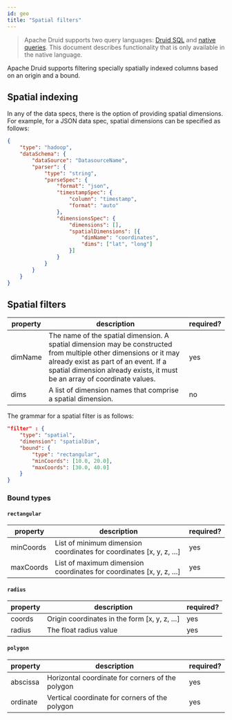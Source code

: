 ```yaml
---
id: geo
title: "Spatial filters"
---
```


<!--
  ~ Licensed to the Apache Software Foundation (ASF) under one
  ~ or more contributor license agreements.  See the NOTICE file
  ~ distributed with this work for additional information
  ~ regarding copyright ownership.  The ASF licenses this file
  ~ to you under the Apache License, Version 2.0 (the
  ~ "License"); you may not use this file except in compliance
  ~ with the License.  You may obtain a copy of the License at
  ~
  ~   http://www.apache.org/licenses/LICENSE-2.0
  ~
  ~ Unless required by applicable law or agreed to in writing,
  ~ software distributed under the License is distributed on an
  ~ "AS IS" BASIS, WITHOUT WARRANTIES OR CONDITIONS OF ANY
  ~ KIND, either express or implied.  See the License for the
  ~ specific language governing permissions and limitations
  ~ under the License.
  -->

> Apache Druid supports two query languages: [Druid SQL](../querying/sql.md) and [native queries](../querying/querying.md).
> This document describes functionality that is only available in the native language.

Apache Druid supports filtering specially spatially indexed columns based on an origin and a bound.

## Spatial indexing

In any of the data specs, there is the option of providing spatial dimensions. For example, for a JSON data spec, spatial dimensions can be specified as follows:

```json
{
	"type": "hadoop",
	"dataSchema": {
		"dataSource": "DatasourceName",
		"parser": {
			"type": "string",
			"parseSpec": {
				"format": "json",
				"timestampSpec": {
					"column": "timestamp",
					"format": "auto"
				},
				"dimensionsSpec": {
					"dimensions": [],
					"spatialDimensions": [{
						"dimName": "coordinates",
						"dims": ["lat", "long"]
					}]
				}
			}
		}
	}
}
```

## Spatial filters

|property|description|required?|
|--------|-----------|---------|
|dimName|The name of the spatial dimension. A spatial dimension may be constructed from multiple other dimensions or it may already exist as part of an event. If a spatial dimension already exists, it must be an array of coordinate values.|yes|
|dims|A list of dimension names that comprise a spatial dimension.|no|

The grammar for a spatial filter is as follows:

```json
"filter" : {
    "type": "spatial",
    "dimension": "spatialDim",
    "bound": {
        "type": "rectangular",
        "minCoords": [10.0, 20.0],
        "maxCoords": [30.0, 40.0]
    }
}
```

### Bound types

#### `rectangular`

|property|description|required?|
|--------|-----------|---------|
|minCoords|List of minimum dimension coordinates for coordinates [x, y, z, …]|yes|
|maxCoords|List of maximum dimension coordinates for coordinates [x, y, z, …]|yes|

#### `radius`

|property|description|required?|
|--------|-----------|---------|
|coords|Origin coordinates in the form [x, y, z, …]|yes|
|radius|The float radius value|yes|

#### `polygon`

|property|description|required?|
|--------|-----------|---------|
|abscissa|Horizontal coordinate for corners of the polygon|yes|
|ordinate|Vertical coordinate for corners of the polygon|yes|
